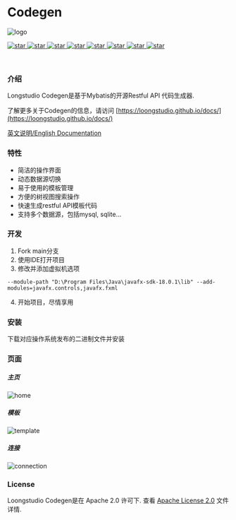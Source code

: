 # Codegen

![logo](https://user-images.githubusercontent.com/40263163/194675495-957bf41a-89e0-4bf7-aaaa-fcade5568953.png)

<p align="left">
  <a href="https://openjdk.org/projects/jdk/17">
    <img alt="star" class="no-zoom" src="https://img.shields.io/badge/Java-17-blue">
  </a>

  <a href="https://spring.io/projects/spring-framework">
    <img alt="star" class="no-zoom" src="https://img.shields.io/badge/Spring%20Framework-5.3.23-blue">
  </a>

  <a href="https://openjfx.io">
    <img alt="star" class="no-zoom" src="https://img.shields.io/badge/JavaFX-18-blue">
  </a>

  <a href="https://mybatis.org/mybatis-3">
    <img alt="star" class="no-zoom" src="https://img.shields.io/badge/Mybatis-3.5.11-blue">
  </a>

  <a href="https://baomidou.com">
    <img alt="star" class="no-zoom" src="https://img.shields.io/badge/Mybatis--Plus-3.5.2-blue">
  </a>

  <a href="https://www.mysql.com">
    <img alt="star" class="no-zoom" src="https://img.shields.io/badge/MySQL-8.0.3-blue">
  </a>

  <a href="https://www.sqlite.org">
    <img alt="star" class="no-zoom" src="https://img.shields.io/badge/SQLite-3.39.3-blue">
  </a>

  <a href="http://www.apache.org/licenses/LICENSE-2.0">
    <img alt="star" class="no-zoom" src="https://img.shields.io/badge/License-Apache--2.0-brightgreen">
  </a>
</p>

<br/>

### 介绍
Longstudio Codegen是基于Mybatis的开源Restful API 代码生成器.

了解更多关于Codegen的信息，请访问 [https://loongstudio.github.io/docs/](https://loongstudio.github.io/docs/)

[英文说明/English Documentation](README.md)

### 特性

* 简洁的操作界面
* 动态数据源切换
* 易于使用的模板管理
* 方便的树视图搜索操作
* 快速生成restful API模板代码
* 支持多个数据源，包括mysql, sqlite…


### 开发

1. Fork main分支
2. 使用IDE打开项目
3. 修改并添加虚拟机选项
```shell
--module-path "D:\Program Files\Java\javafx-sdk-18.0.1\lib" --add-modules=javafx.controls,javafx.fxml
```

4. 开始项目，尽情享用

### 安装

下载对应操作系统发布的二进制文件并安装

### 页面

##### 主页

![home](https://user-images.githubusercontent.com/40263163/194675582-46deb5b6-b2aa-4ae4-a505-0eda26e443a8.png)

##### 模板

![template](https://user-images.githubusercontent.com/40263163/194675536-81b08190-11a0-466a-82f0-8620cbfecb49.png)

##### 连接

![connection](https://user-images.githubusercontent.com/40263163/194675528-fea63196-3f28-437d-addd-171d89939e0e.png)

### License

Loongstudio Codegen是在 Apache 2.0 许可下. 查看 [Apache License 2.0](http://www.apache.org/licenses/LICENSE-2.0) 文件详情.
